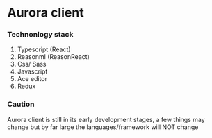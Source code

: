 # Aurora client


### Technonlogy stack
1.  Typescript (React)
2.  Reasonml (ReasonReact)
3.  Css/  Sass
5.  Javascript 
6.  Ace editor
7.  Redux


### Caution
Aurora client is  still in its early  development stages, a few things may change but by far large the languages/framework will NOT change
